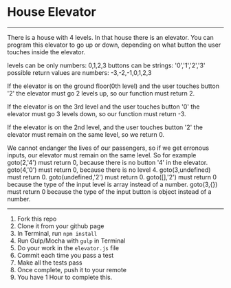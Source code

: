 # House Elevator
----
There is a house with 4 levels. In that house there is an elevator. You can program this elevator to go up or down, depending on what button the user touches inside the elevator.

levels can be only numbers: 0,1,2,3 buttons can be strings: '0','1','2','3' possible return values are numbers: -3,-2,-1,0,1,2,3

If the elevator is on the ground floor(0th level) and the user touches button '2' the elevator must go 2 levels up, so our function must return 2.

If the elevator is on the 3rd level and the user touches button '0' the elevator must go 3 levels down, so our function must return -3.

If the elevator is on the 2nd level, and the user touches button '2' the elevator must remain on the same level, so we return 0.

We cannot endanger the lives of our passengers, so if we get erronous inputs, our elevator must remain on the same level. So for example goto(2,'4') must return 0, because there is no button '4' in the elevator. goto(4,'0') must return 0, because there is no level 4. goto(3,undefined) must return 0. goto(undefined,'2') must return 0. goto([],'2') must return 0 because the type of the input level is array instead of a number. goto(3,{}) must return 0 because the type of the input button is object instead of a number.

----

1. Fork this repo
1. Clone it from your github page
1. In Terminal, run `npm install`
1. Run Gulp/Mocha with `gulp` in Terminal
1. Do your work in the `elevator.js` file
1. Commit each time you pass a test
1. Make all the tests pass
1. Once complete, push it to your remote
1. You have 1 Hour to complete this.
